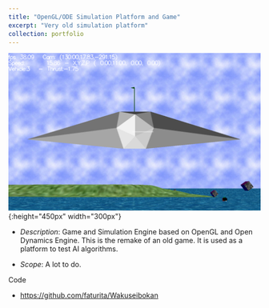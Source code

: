 ```yaml
---
title: "OpenGL/ODE Simulation Platform and Game"
excerpt: "Very old simulation platform"
collection: portfolio
---
```


![Descriptor](/images/waku.png){:height="450px" width="300px"}

* *Description*: Game and Simulation Engine based on OpenGL and Open Dynamics Engine.  This is the remake of an old game.  It is used as a platform to test AI algorithms.

* *Scope*: A lot to do.

Code 
* <https://github.com/faturita/Wakuseibokan>






